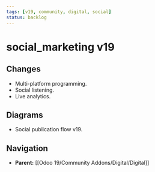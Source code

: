 ```yaml
---
tags: [v19, community, digital, social]
status: backlog
---
```

# social_marketing v19

## Changes
- Multi-platform programming.
- Social listening.
- Live analytics.

## Diagrams
- Social publication flow v19.






## Navigation
- **Parent:** [[Odoo 19/Community Addons/Digital/Digital]]
